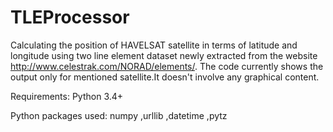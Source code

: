 # TLEProcessor
Calculating the position of HAVELSAT satellite in terms of latitude and longitude using two line element dataset newly extracted from the website http://www.celestrak.com/NORAD/elements/. The code currently shows the output only for mentioned satellite.It doesn't involve any graphical content.

Requirements: Python 3.4+
  

Python packages used: numpy ,urllib ,datetime ,pytz
